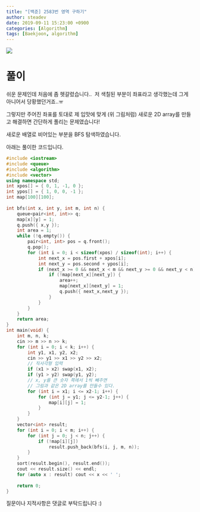```yaml
---
title: "[백준] 2583번 영역 구하기"
author: steadev
date: 2019-09-11 15:23:00 +0900
categories: [Algorithm]
tags: [Baekjoon, algorithm]
---
```



<img src="https://steadev.github.io/assets/images/bj-2583-1.png" />

# 풀이

쉬운 문제인데 처음에 좀 헷갈렸습니다..  저 색칠된 부분이 좌표라고 생각했는데 그게 아니어서 당황했던거죠..ㅠ 

그렇지만 주어진 좌표를 토대로 제 입맛에 맞게 (위 그림처럼) 새로운 2D array를 만들고 해결하면 간단하게 풀리는 문제였습니다!

새로운 배열로 비어있는 부분을 BFS 탐색하였습니다.

아래는 풀이한 코드입니다.

```c++
#include <iostream>
#include <queue>
#include <algorithm>
#include <vector>
using namespace std;
int xpos[] = { 0, 1, -1, 0 };
int ypos[] = { 1, 0, 0, -1 };
int map[100][100];
 
int bfs(int x, int y, int m, int n) {
    queue<pair<int, int>> q;
    map[x][y] = 1;
    q.push({ x,y });
    int area = 1;
    while (!q.empty()) {
        pair<int, int> pos = q.front();
        q.pop();
        for (int i = 0; i < sizeof(xpos) / sizeof(int); i++) {
            int next_x = pos.first + xpos[i];
            int next_y = pos.second + ypos[i];
            if (next_x >= 0 && next_x < m && next_y >= 0 && next_y < n) {
                if (!map[next_x][next_y]) {
                    area++;
                    map[next_x][next_y] = 1;
                    q.push({ next_x,next_y });
                }
            }
        }
    }
    return area;
}
int main(void) {
    int m, n, k;
    cin >> m >> n >> k;
    for (int i = 0; i < k; i++) {
        int y1, x1, y2, x2;
        cin >> y1 >> x1 >> y2 >> x2;
        // 직사각형 입력
        if (x1 > x2) swap(x1, x2);
        if (y1 > y2) swap(y1, y2);
        // x, y를 큰 숫자 쪽에서 1씩 빼주면 
        // 그림과 같은 2D array를 만들수 있다.
        for (int i = x1; i <= x2-1; i++) {
            for (int j = y1; j <= y2-1; j++) {
                map[i][j] = 1;
            }
        }
    }
    vector<int> result;
    for (int i = 0; i < m; i++) {
        for (int j = 0; j < n; j++) {
            if (!map[i][j]) 
                result.push_back(bfs(i, j, m, n));
        }
    }
    sort(result.begin(), result.end());
    cout << result.size() << endl;
    for (auto x : result) cout << x << ' ';
 
    return 0;
}
```

질문이나 지적사항은 댓글로 부탁드립니다 :)
